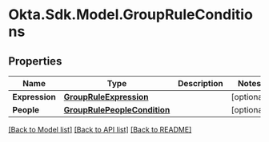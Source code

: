 # Okta.Sdk.Model.GroupRuleConditions
## Properties

Name | Type | Description | Notes
------------ | ------------- | ------------- | -------------
**Expression** | [**GroupRuleExpression**](GroupRuleExpression.md) |  | [optional] 
**People** | [**GroupRulePeopleCondition**](GroupRulePeopleCondition.md) |  | [optional] 

[[Back to Model list]](../README.md#documentation-for-models) [[Back to API list]](../README.md#documentation-for-api-endpoints) [[Back to README]](../README.md)


